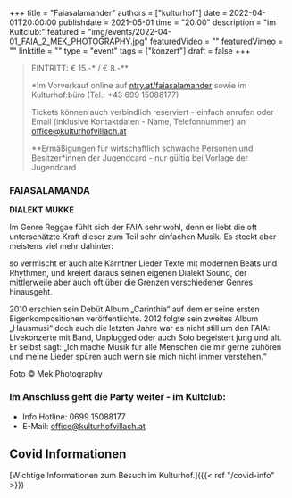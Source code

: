 +++
title = "Faiasalamander"
authors = ["kulturhof"]
date = 2022-04-01T20:00:00
publishdate = 2021-05-01
time = "20:00"
description = "im Kultclub:"
featured = "img/events/2022-04-01_FAIA_2_MEK_PHOTOGRAPHY.jpg"
featuredVideo = ""
featuredVimeo = ""
linktitle = ""
type = "event"
tags = ["konzert"]
draft = false
+++

>
> EINTRITT: € 15.-\* / € 8.-\*\*
>
> \*Im Vorverkauf online auf [ntry.at/faiasalamander](https://ntry.at/faiasalamander) sowie im Kulturhof:büro (Tel.: +43 699 15088177)
>
>Tickets können auch verbindlich reserviert - einfach anrufen oder Email (inklusive Kontaktdaten - Name, Telefonnummer) an office@kulturhofvillach.at
> 
> \*\*Ermäßigungen für wirtschaftlich schwache Personen und Besitzer*innen der Jugendcard - nur gültig bei Vorlage der Jugendcard


### FAIASALAMANDA

**DIALEKT MUKKE**

Im Genre Reggae fühlt sich der FAIA sehr wohl, denn er liebt die oft unterschätzte Kraft dieser zum Teil sehr einfachen Musik. Es steckt aber meistens viel mehr dahinter:

so vermischt er auch alte Kärntner Lieder Texte mit modernen Beats und Rhythmen, und kreiert daraus seinen eigenen Dialekt Sound, der mittlerweile aber auch oft über die Grenzen verschiedener Genres hinausgeht.

2010 erschien sein Debüt Album „Carinthia“ auf dem er seine ersten Eigenkompositionen veröffentlichte. 2012 folgte sein zweites Album „Hausmusi“ doch auch die letzten Jahre war es nicht still um den FAIA: Livekonzerte mit Band, Unplugged oder auch Solo begeistert jung und alt. Er selbst sagt: „Ich mache Musik für alle Menschen die mir gerne zuhören und meine Lieder spüren auch wenn sie mich nicht immer verstehen.“

Foto © Mek Photography

### Im Anschluss geht die Party weiter - im Kultclub: 


- Info Hotline: 0699 15088177 
- E-Mail: office@kulturhofvillach.at

## Covid Informationen

[Wichtige Informationen zum Besuch im Kulturhof.]({{< ref "/covid-info" >}})
